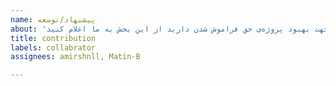 ```yaml
---
name: پیشنهاد/توسعه
about: 'اگر پیشنهاد جهت بهبود پروژه‌ی حق فراموش شدن دارید از این بخش به ما اعلام کنید:'
title: contribution
labels: collabrator
assignees: amirshnll, Matin-B

---
```



